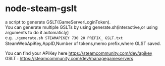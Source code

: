 # node-steam-gslt
a script to generate GSLT(GameServerLoginToken).  
You can generate multiple GSLTs by using generate.sh(interactive,or using arguments to do it automaticly)  
e.g. ``./generate.sh STEAMAPIKEY 730 20 PREFIX_ GSLT.txt``  
SteamWebApiKey,AppID,Number of tokens,memo prefix,where GLST saved.　

You can find your APIKey here https://steamcommunity.com/dev/apikey  
GSLT : https://steamcommunity.com/dev/managegameservers
